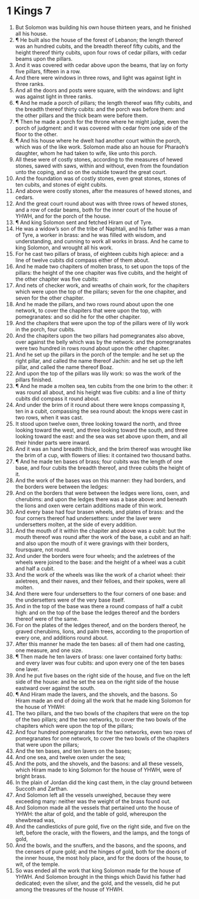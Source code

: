 ﻿# 1 Kings 7
1. But Solomon was building his own house thirteen years, and he finished all his house. 
2. ¶ He built also the house of the forest of Lebanon; the length thereof was an hundred cubits, and the breadth thereof fifty cubits, and the height thereof thirty cubits, upon four rows of cedar pillars, with cedar beams upon the pillars. 
3. And it was covered with cedar above upon the beams, that lay on forty five pillars, fifteen in a row. 
4. And there were windows in three rows, and light was against light in three ranks. 
5. And all the doors and posts were square, with the windows: and light was against light in three ranks. 
6. ¶ And he made a porch of pillars; the length thereof was fifty cubits, and the breadth thereof thirty cubits: and the porch was before them: and the other pillars and the thick beam were before them. 
7. ¶ Then he made a porch for the throne where he might judge, even the porch of judgment: and it was covered with cedar from one side of the floor to the other. 
8. ¶ And his house where he dwelt had another court within the porch, which was of the like work. Solomon made also an house for Pharaoh’s daughter, whom he had taken to wife, like unto this porch. 
9. All these were of costly stones, according to the measures of hewed stones, sawed with saws, within and without, even from the foundation unto the coping, and so on the outside toward the great court. 
10. And the foundation was of costly stones, even great stones, stones of ten cubits, and stones of eight cubits. 
11. And above were costly stones, after the measures of hewed stones, and cedars. 
12. And the great court round about was with three rows of hewed stones, and a row of cedar beams, both for the inner court of the house of YHWH, and for the porch of the house. 
13. ¶ And king Solomon sent and fetched Hiram out of Tyre. 
14. He was a widow’s son of the tribe of Naphtali, and his father was a man of Tyre, a worker in brass: and he was filled with wisdom, and understanding, and cunning to work all works in brass. And he came to king Solomon, and wrought all his work. 
15. For he cast two pillars of brass, of eighteen cubits high apiece: and a line of twelve cubits did compass either of them about. 
16. And he made two chapiters of molten brass, to set upon the tops of the pillars: the height of the one chapiter was five cubits, and the height of the other chapiter was five cubits: 
17. And nets of checker work, and wreaths of chain work, for the chapiters which were upon the top of the pillars; seven for the one chapiter, and seven for the other chapiter. 
18. And he made the pillars, and two rows round about upon the one network, to cover the chapiters that were upon the top, with pomegranates: and so did he for the other chapiter. 
19. And the chapiters that were upon the top of the pillars were of lily work in the porch, four cubits. 
20. And the chapiters upon the two pillars had pomegranates also above, over against the belly which was by the network: and the pomegranates were two hundred in rows round about upon the other chapiter. 
21. And he set up the pillars in the porch of the temple: and he set up the right pillar, and called the name thereof Jachin: and he set up the left pillar, and called the name thereof Boaz. 
22. And upon the top of the pillars was lily work: so was the work of the pillars finished. 
23. ¶ And he made a molten sea, ten cubits from the one brim to the other: it was round all about, and his height was five cubits: and a line of thirty cubits did compass it round about. 
24. And under the brim of it round about there were knops compassing it, ten in a cubit, compassing the sea round about: the knops were cast in two rows, when it was cast. 
25. It stood upon twelve oxen, three looking toward the north, and three looking toward the west, and three looking toward the south, and three looking toward the east: and the sea was set above upon them, and all their hinder parts were inward. 
26. And it was an hand breadth thick, and the brim thereof was wrought like the brim of a cup, with flowers of lilies: it contained two thousand baths. 
27. ¶ And he made ten bases of brass; four cubits was the length of one base, and four cubits the breadth thereof, and three cubits the height of it. 
28. And the work of the bases was on this manner: they had borders, and the borders were between the ledges: 
29. And on the borders that were between the ledges were lions, oxen, and cherubims: and upon the ledges there was a base above: and beneath the lions and oxen were certain additions made of thin work. 
30. And every base had four brasen wheels, and plates of brass: and the four corners thereof had undersetters: under the laver were undersetters molten, at the side of every addition. 
31. And the mouth of it within the chapiter and above was a cubit: but the mouth thereof was round after the work of the base, a cubit and an half: and also upon the mouth of it were gravings with their borders, foursquare, not round. 
32. And under the borders were four wheels; and the axletrees of the wheels were joined to the base: and the height of a wheel was a cubit and half a cubit. 
33. And the work of the wheels was like the work of a chariot wheel: their axletrees, and their naves, and their felloes, and their spokes, were all molten. 
34. And there were four undersetters to the four corners of one base: and the undersetters were of the very base itself. 
35. And in the top of the base was there a round compass of half a cubit high: and on the top of the base the ledges thereof and the borders thereof were of the same. 
36. For on the plates of the ledges thereof, and on the borders thereof, he graved cherubims, lions, and palm trees, according to the proportion of every one, and additions round about. 
37. After this manner he made the ten bases: all of them had one casting, one measure, and one size. 
38. ¶ Then made he ten lavers of brass: one laver contained forty baths: and every laver was four cubits: and upon every one of the ten bases one laver. 
39. And he put five bases on the right side of the house, and five on the left side of the house: and he set the sea on the right side of the house eastward over against the south. 
40. ¶ And Hiram made the lavers, and the shovels, and the basons. So Hiram made an end of doing all the work that he made king Solomon for the house of YHWH: 
41. The two pillars, and the two bowls of the chapiters that were on the top of the two pillars; and the two networks, to cover the two bowls of the chapiters which were upon the top of the pillars; 
42. And four hundred pomegranates for the two networks, even two rows of pomegranates for one network, to cover the two bowls of the chapiters that were upon the pillars; 
43. And the ten bases, and ten lavers on the bases; 
44. And one sea, and twelve oxen under the sea; 
45. And the pots, and the shovels, and the basons: and all these vessels, which Hiram made to king Solomon for the house of YHWH, were of bright brass. 
46. In the plain of Jordan did the king cast them, in the clay ground between Succoth and Zarthan. 
47. And Solomon left all the vessels unweighed, because they were exceeding many: neither was the weight of the brass found out. 
48. And Solomon made all the vessels that pertained unto the house of YHWH: the altar of gold, and the table of gold, whereupon the shewbread was, 
49. And the candlesticks of pure gold, five on the right side, and five on the left, before the oracle, with the flowers, and the lamps, and the tongs of gold, 
50. And the bowls, and the snuffers, and the basons, and the spoons, and the censers of pure gold; and the hinges of gold, both for the doors of the inner house, the most holy place, and for the doors of the house, to wit, of the temple. 
51. So was ended all the work that king Solomon made for the house of YHWH. And Solomon brought in the things which David his father had dedicated; even the silver, and the gold, and the vessels, did he put among the treasures of the house of YHWH. 
